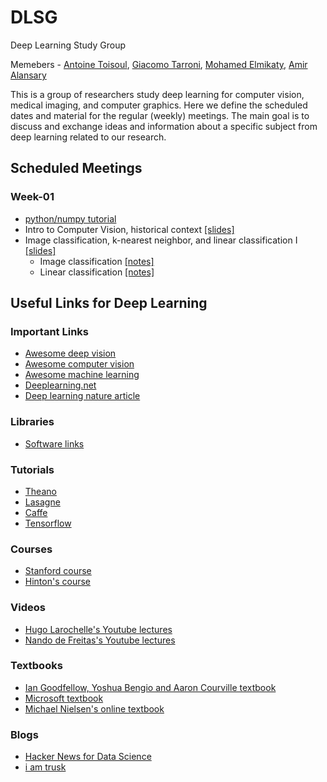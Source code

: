 # DLSG
Deep Learning Study Group

Memebers - [Antoine Toisoul](https://github.com/antoinetlc), [Giacomo Tarroni](), [Mohamed Elmikaty](), [Amir Alansary](https://github.com/amiralansary)

This is a group of researchers study deep learning for computer vision, medical imaging, and computer graphics. Here we define the scheduled dates and material for the regular (weekly) meetings. The main goal is to discuss and exchange ideas and information about a specific subject from deep learning related to our research.



## Scheduled Meetings

### Week-01
* [python/numpy tutorial](http://cs231n.github.io/python-numpy-tutorial/)
* Intro to Computer Vision, historical context [[slides]](http://cs231n.stanford.edu/slides/winter1516_lecture1.pdf)
* Image classification, k-nearest neighbor, and linear classification I [[slides]](http://cs231n.stanford.edu/slides/winter1516_lecture2.pdf)
	* Image classification [[notes]](http://cs231n.github.io/classification/)
	* Linear classification [[notes]](http://cs231n.github.io/linear-classify/)



## Useful Links for Deep Learning 

### Important Links
+ [Awesome deep vision](https://github.com/kjw0612/awesome-deep-vision#understanding-cnn)
+ [Awesome computer vision](https://github.com/jbhuang0604/awesome-computer-vision)
+ [Awesome machine learning](https://github.com/josephmisiti/awesome-machine-learning)
+ [Deeplearning.net](http://deeplearning.net/)
+ [Deep learning nature article](http://www.nature.com/nature/journal/v521/n7553/full/nature14539.html)

### Libraries
+ [Software links](http://deeplearning.net/software_links/)

### Tutorials
+ [Theano](http://deeplearning.net/software/theano/tutorial/)
+ [Lasagne](http://lasagne.readthedocs.io/en/latest/user/tutorial.html)
+ [Caffe](http://caffe.berkeleyvision.org/tutorial/)
+ [Tensorflow](https://www.tensorflow.org/versions/r0.9/tutorials/index.html)

### Courses
+ [Stanford course](http://cs231n.stanford.edu/syllabus.html)
+ [Hinton's course](http://www.cs.toronto.edu/~hinton/csc2535/index.html)

### Videos
+ [Hugo Larochelle's Youtube lectures](https://www.youtube.com/playlist?list=PL6Xpj9I5qXYEcOhn7TqghAJ6NAPrNmUBH)
+ [Nando de Freitas's Youtube lectures](https://www.youtube.com/playlist?list=PLjK8ddCbDMphIMSXn-w1IjyYpHU3DaUYw)

### Textbooks
+ [Ian Goodfellow, Yoshua Bengio and Aaron Courville textbook](http://www.deeplearningbook.org/)
+ [Microsoft textbook](http://research.microsoft.com/pubs/209355/DeepLearning-NowPublishing-Vol7-SIG-039.pdf)
+ [Michael Nielsen's online textbook](http://neuralnetworksanddeeplearning.com/)

### Blogs
+ [Hacker News for Data Science](http://www.datatau.com/news)
+ [i am trusk](http://iamtrask.github.io/)